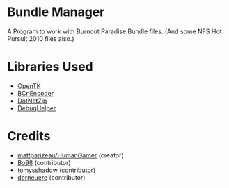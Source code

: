 # Bundle Manager
A Program to work with Burnout Paradise Bundle files. (And some NFS Hot Pursuit 2010 files also.)

# Libraries Used
* [OpenTK](https://github.com/opentk/opentk)
* [BCnEncoder](https://github.com/Nominom/BCnEncoder.NET)
* [DotNetZip](https://github.com/haf/DotNetZip.Semverd)
* [DebugHelper](https://gitlab.com/mattparizeau/DebugHelper)

# Credits
* [mattparizeau/HumanGamer](https://github.com/HumanGamer) (creator)
* [Bo98](https://github.com/Bo98) (contributor)
* [tomysshadow](https://github.com/tomysshadow) (contributor)
* [derneuere](https://github.com/derneuere) (contributor)
